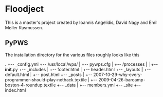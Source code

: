# Floodject

This is a master's project created by Ioannis Angelidis, David Nagy and Emil Møller Rasmussen.  

## PyPWS

The installation directory for the various files roughly looks like this

.
+-- _config.yml
+-- /usr/local/wps/
|   +-- pywps.cfg
|   +-- /processes
|   |   +-- __init__.py
+-- _includes
|   +-- footer.html
|   +-- header.html
+-- _layouts
|   +-- default.html
|   +-- post.html
+-- _posts
|   +-- 2007-10-29-why-every-programmer-should-play-nethack.textile
|   +-- 2009-04-26-barcamp-boston-4-roundup.textile
+-- _data
|   +-- members.yml
+-- _site
+-- index.html
